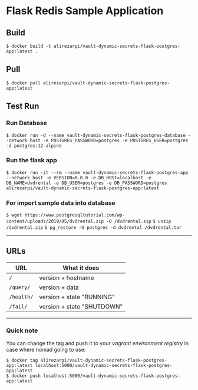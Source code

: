 # Flask Redis Sample Application

## Build

`$ docker build -t alirezarpi/vault-dynamic-secrets-flask-postgres-app:latest .`

## Pull
`$ docker pull alirezarpi/vault-dynamic-secrets-flask-postgres-app:latest`

## Test Run
### Run Database
`$ docker run -d --name vault-dynamic-secrets-flask-postgres-database --network host -e POSTGRES_PASSWORD=postgres -e POSTGRES_USER=postgres -d postgres:12-alpine`
### Run the flask app
`$ docker run -it --rm --name vault-dynamic-secrets-flask-postgres-app --network host -e VERSION=0.0.0 -e DB_HOST=localhost -e DB_NAME=dvdrental -e DB_USER=postgres -e DB_PASSWORD=postgres alirezarpi/vault-dynamic-secrets-flask-postgres-app:latest`

### For import sample data into database
`$ wget https://www.postgresqltutorial.com/wp-content/uploads/2019/05/dvdrental.zip -O /dvdrental.zip`
`$ unzip /dvdrental.zip`
`$ pg_restore -U postgres -d dvdrental /dvdrental.tar`

----

## URLs

| URL        | What it does               |
| ---------- | -------------------------- |
| `/`        | version + hostname         |
| `/query/`  | version + data             |
| `/health/` | version + state "RUNNING"  |
| `/fail/`   | version + state "SHUTDOWN" |

---

### Quick note

You can change the tag and push it to your *vagrant environment registry* in case where nomad going to use:
```
$ docker tag alirezarpi/vault-dynamic-secrets-flask-postgres-app:latest localhost:5000/vault-dynamic-secrets-flask-postgres-app:latest
$ docker push localhost:5000/vault-dynamic-secrets-flask-postgres-app:latest
```
